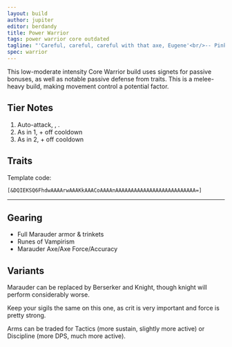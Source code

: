 ```yaml
---
layout: build
author: jupiter
editor: berdandy
title: Power Warrior
tags: power warrior core outdated
tagline: "'Careful, careful, careful with that axe, Eugene'<br/>-- Pink Floyd"
spec: warrior
---
```


This low-moderate intensity Core Warrior build uses signets for passive bonuses, as well as notable passive defense from traits. This is a melee-heavy build, making movement control a potential factor.

## Tier Notes

1. Auto-attack, <span data-aw2-key="F1" data-aw2-skill="14353"></span>, <span data-aw2-key="9" data-aw2-skill="14403"></span>.
2. As in 1, + <span data-aw2-key="5" data-aw2-skill="14399"></span> off cooldown
3. As in 2, + <span data-aw2-key="2" data-aw2-skill="14421"></span> off cooldown

## Traits

Template code:


`[&DQIEKSQ6FhdwAAAArwAAAKkAAACoAAAAnAAAAAAAAAAAAAAAAAAAAAAAAAA=]`

---

<div
  data-armory-embed='skills'
  data-armory-ids='14389,14410,14404,14403,14355'
>
</div>
<div
  data-armory-embed='specializations'
  data-armory-ids='4,36,22'
  data-armory-4-traits='1447,1338,1454'
  data-armory-36-traits='1344,1316,1707'
  data-armory-22-traits='1372,1368,1375'
>
</div>

## Gearing

- Full Marauder armor & trinkets
- Runes of Vampirism
- Marauder Axe/Axe Force/Accuracy

## Variants

Marauder can be replaced by Berserker and Knight, though knight will perform considerably worse.

Keep your sigils the same on this one, as crit is very important and force is pretty strong.

Arms can be traded for Tactics (more sustain, slightly more active) or Discipline (more DPS, much more active).

